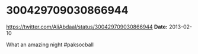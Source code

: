 # 300429709030866944
https://twitter.com/AliAbdaal/status/300429709030866944
**Date:** 2013-02-10

What an amazing night #paksocball
